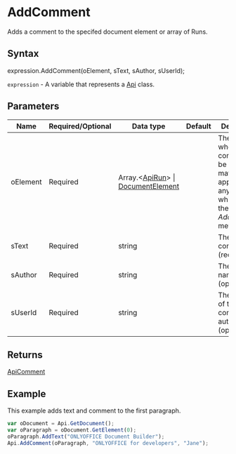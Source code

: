 # AddComment

Adds a comment to the specifed document element or array of Runs.

## Syntax

expression.AddComment(oElement, sText, sAuthor, sUserId);

`expression` - A variable that represents a [Api](../Api.md) class.

## Parameters

| **Name** | **Required/Optional** | **Data type** | **Default** | **Description** |
| ------------- | ------------- | ------------- | ------------- | ------------- |
| oElement | Required | Array.<[ApiRun](../../ApiRun/ApiRun.md)> &#124; [DocumentElement](../../Enumeration/DocumentElement.md) |  | The element where the comment will be added. It may be applied to any element which has the *AddComment* method. |
| sText | Required | string |  | The comment text (required). |
| sAuthor | Required | string |  | The author's name (optional). |
| sUserId | Required | string |  | The user ID of the comment author (optional). |

## Returns

[ApiComment](../../ApiComment/ApiComment.md)

## Example

This example adds text and comment to the first paragraph.

```javascript
var oDocument = Api.GetDocument();
var oParagraph = oDocument.GetElement(0);
oParagraph.AddText("ONLYOFFICE Document Builder");
Api.AddComment(oParagraph, "ONLYOFFICE for developers", "Jane");
```
